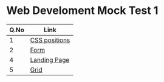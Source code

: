 # Web Develoment Mock Test 1

| Q.No | Link                                                                                               |
| ---- | -------------------------------------------------------------------------------------------------- |
| 1    | [CSS positions](https://super-lollipop-eef468.netlify.app/Web_Development_MockTest_1/position/)    |
| 2    | [Form](https://super-lollipop-eef468.netlify.app/Web_Development_MockTest_1/form/)                 |
| 4    | [Landing Page](https://super-lollipop-eef468.netlify.app/Web_Development_MockTest_1/landing_page/) |
| 5    | [Grid](https://super-lollipop-eef468.netlify.app/Web_Development_MockTest_1/grid/)                 |
